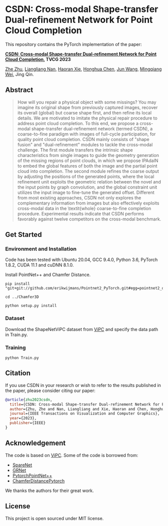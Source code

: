 # CSDN: Cross-modal Shape-transfer Dual-refinement Network for Point Cloud Completion

This repository contains the PyTorch implementation of the paper:

**[CSDN: Cross-modal Shape-transfer Dual-refinement Network for Point Cloud Completion](https://ieeexplore.ieee.org/abstract/document/10015045), TVCG 2023**

<!-- <br> -->
[Zhe Zhu](https://scholar.google.com/citations?user=pM4ebg0AAAAJ),  [Liangliang Nan](https://scholar.google.com/citations?user=2ONN8tUAAAAJ), [Haoran Xie](https://scholar.google.com/citations?user=O4lGUj8AAAAJ), [Honghua Chen](https://scholar.google.com/citations?user=S7yyHpAAAAAJ), [Jun Wang](https://scholar.google.com/citations?user=vFYyThwAAAAJ), [Mingqiang Wei](https://scholar.google.com/citations?user=TdrJj8MAAAAJ), Jing Qin.
<!-- <br> -->

## Abstract

> How will you repair a physical object with some missings? 
You may imagine its original shape from previously captured images, recover its overall (global) but coarse shape first, and then refine its local details. 
We are motivated to imitate the physical repair procedure to address point cloud completion.
To this end, we propose a cross-modal shape-transfer dual-refinement network (termed CSDN), a coarse-to-fine paradigm with images of full-cycle participation,  for quality point cloud completion.
CSDN mainly consists of "shape fusion" and "dual-refinement" modules to tackle the cross-modal challenge.
The first module transfers the intrinsic shape characteristics from single images to guide the geometry generation of the missing regions of point clouds, in which we propose IPAdaIN to embed the global features of both the image and the partial point cloud into completion. The second module refines the coarse output by adjusting the positions of the generated points, where the local refinement unit exploits the geometric relation between the novel and the input points by graph convolution, and the global constraint unit utilizes the input image to fine-tune the generated offset.
Different from most existing approaches, CSDN not only explores the complementary information from images but also effectively exploits cross-modal data in the \textit{whole} coarse-to-fine completion procedure.
Experimental results indicate that CSDN performs favorably against twelve competitors on the cross-modal benchmark.

## Get Started

### Environment and Installation
Code has been tested with Ubuntu 20.04, GCC 9.4.0, Python 3.6, PyTorch 1.8.2, CUDA 11.1 and cuDNN 8.1.0.

Install PointNet++ and Chamfer Distance.
```
pip install "git+git://github.com/erikwijmans/Pointnet2_PyTorch.git#egg=pointnet2_ops&subdirectory=pointnet2_ops_lib"

cd ../Chamfer3D

python setup.py install
```


### Dataset
Download the ShapeNetViPC dataset from [ViPC](https://github.com/Hydrogenion/ViPC) and specify the data path in Train.py.

### Training
```
python Train.py
```

## Citation
If you use CSDN in your research or wish to refer to the results published in the paper, please consider citing our paper:
```bibtex
@article{zhu2023csdn,
  title={CSDN: Cross-modal Shape-transfer Dual-refinement Network for Point Cloud Completion},
  author={Zhu, Zhe and Nan, Liangliang and Xie, Haoran and Chen, Honghua and Wang, Jun and Wei, Mingqiang and Qin, Jing},
  journal={IEEE Transactions on Visualization and Computer Graphics},
  year={2023},
  publisher={IEEE}
}
```


## Acknowledgement
The code is based on [ViPC](https://github.com/Hydrogenion/ViPC). Some of the code is borrowed from:
- [SpareNet](https://github.com/microsoft/SpareNet)
- [GRNet](https://github.com/hzxie/GRNet)
- [PytorchPointNet++](https://github.com/erikwijmans/Pointnet2_PyTorch)
- [ChamferDistancePytorch](https://github.com/ThibaultGROUEIX/ChamferDistancePytorch)

We thanks the authors for their great work.

## License

This project is open sourced under MIT license.


